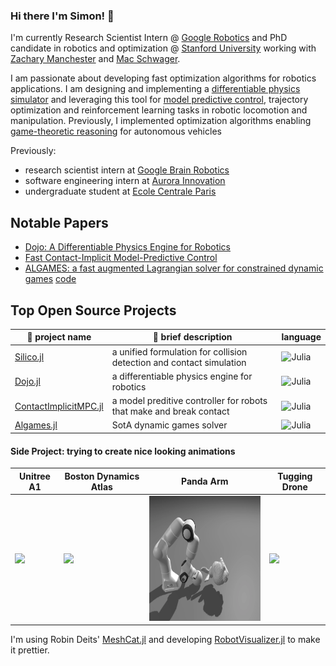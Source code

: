 ### Hi there I'm Simon! 👋

I'm currently Research Scientist Intern @ [Google Robotics](https://research.google/teams/brain/robotics/) and PhD candidate in robotics and optimization @ [Stanford University](https://www.stanford.edu/) working with [Zachary Manchester](https://www.ri.cmu.edu/ri-faculty/zachary-manchester/) and [Mac Schwager](https://web.stanford.edu/~schwager/). 

I am passionate about developing fast optimization algorithms for robotics applications. I am designing and implementing a [differentiable physics simulator](https://github.com/dojo-sim/Dojo.jl) and leveraging this tool for [model predictive control](https://github.com/dojo-sim/ContactImplicitMPC.jl), trajectory optimization and reinforcement learning tasks in robotic locomotion and manipulation.
Previously, I implemented optimization algorithms enabling [game-theoretic reasoning](https://github.com/RoboticExplorationLab/Algames.jl) for autonomous vehicles

Previously:
- research scientist intern at [Google Brain Robotics](https://research.google/teams/brain/)
- software engineering intern at [Aurora Innovation](https://aurora.tech/)
- undergraduate student at [Ecole Centrale Paris](https://www.centralesupelec.fr/)

## Notable Papers
* [Dojo: A Differentiable Physics Engine for Robotics](https://arxiv.org/abs/2203.00806)
* [Fast Contact-Implicit Model-Predictive Control](https://arxiv.org/abs/2107.05616)
* [ALGAMES: a fast augmented Lagrangian solver for constrained dynamic games](https://link.springer.com/article/10.1007/s10514-021-10024-7) [code](https://github.com/RoboticExplorationLab/Algames.jl)

## Top Open Source Projects
| :gift: project name | :book: brief description | language |
| ------------ | ----------------- | -------- |
| [Silico.jl](https://github.com/simon-lc/Silico.jl) | a unified formulation for collision detection and contact simulation | ![Julia](https://img.shields.io/badge/-Julia-9558B2?style=for-the-badge&logo=julia&logoColor=white) |
| [Dojo.jl](https://github.com/dojo-sim/Dojo.jl) | a differentiable physics engine for robotics | ![Julia](https://img.shields.io/badge/-Julia-9558B2?style=for-the-badge&logo=julia&logoColor=white) |
| [ContactImplicitMPC.jl](https://github.com/dojo-sim/ContactImplicitMPC.jl) | a model preditive controller for robots that make and break contact | ![Julia](https://img.shields.io/badge/-Julia-9558B2?style=for-the-badge&logo=julia&logoColor=white) |
| [Algames.jl](https://github.com/RoboticExplorationLab/Algames.jl) | SotA dynamic games solver | ![Julia](https://img.shields.io/badge/-Julia-9558B2?style=for-the-badge&logo=julia&logoColor=white) |

#### Side Project: trying to create nice looking animations
| Unitree A1 | Boston Dynamics Atlas | Panda Arm | Tugging Drone |
| --- | --- | --- | --- |
| <img src="deps/quadruped.gif" height="200"/> | <img src="deps/atlas.gif" height="200"/> | <img src="deps/panda.gif" height="200"/> | <img src="deps/tugbot.gif" height="200"/> | 

I'm using Robin Deits' [MeshCat.jl](https://github.com/rdeits/MeshCat.jl) and developing [RobotVisualizer.jl](https://github.com/simon-lc/RobotVisualizer.jl) to make it prettier.
